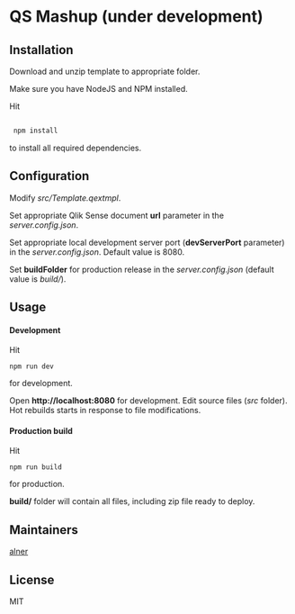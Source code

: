 # QS Mashup (under development)


## Installation

Download and unzip template to appropriate folder.

Make sure you have NodeJS and NPM installed.

Hit

```sh

 npm install

 ```
 to install all required dependencies.

## Configuration

Modify *src/Template.qextmpl*.

Set appropriate Qlik Sense document **url** parameter in the *server.config.json*.

Set appropriate local development server port (**devServerPort** parameter) in the *server.config.json*. Default value is 8080.

Set **buildFolder** for production release in the *server.config.json* (default value is *build/*).

## Usage

#### Development
Hit
```
npm run dev
```
for development.

Open **http://localhost:8080** for development. Edit source files (*src* folder). Hot rebuilds starts in response to file modifications.

#### Production build

Hit
```
npm run build
```
for production.

**build/** folder will contain all files, including zip file ready to deploy.

## Maintainers

[alner](https://github.com/alner)

## License

MIT
